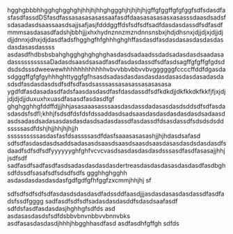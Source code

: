 hgghgbbbhhgghghgghghjhhjhjhhghggghjhjhjhjhjgffgfggffgfgfggfsdfsdasdfasfasdfassdDSfasdfassasasasasassaafasdfdaasasasasasxasasssdaasdsadsfsdasadasdsaassaasdsajjsafjasjfdddggffdsfsdfsdfsadfdasdasdassdfsdfasdfmmmsasdasasdfadshjbbhjjjxhxhydnznnzmzndnnsnsbxjhdjdhsnxjdjjdjxjdjjdjdjjdnnxjdhxjdjdasdfadsfhgghgfhfghhhghghffasdasdfasdasdasasdasdasdasdasdasasdassss
asdasdfhdbsbsbahghgghghghghghasdasdsadaadssdadsadasdasdsaadasadassssssssssaDadasdsaasdsasadfasdfasdasdassdfsdfasdsagffgfgffgfgdsddsdsdsssdweewewhhhhhhhhhhhhvbvvbbvbbvvbvggggggfccccffddfdgasdasdgggffgfgfgyhhhghttyggfgfhsasdsadasdasdasdasdasdasasdasdasadasdasdsdfasdasdasdsdfsdfsdfasdsasssassasasassasasasasa
ygdfdfasdasadasdfadsfaasdasdasdfasfdasdassdfsdfkdkdjjdkfkkdkfkkfjfjxjdjjdjdjdjjduxuxhxuasdfasasdfasdasdfgf ghghgghhgfddffdjjjhhjasasaaasasssaasdasdassdadasasdasdsddsdfsdfasdasdasdsfsdfl;khhjfsdsdfdsfdsfdssaddasdsadsaasdasdasdasdasdasdsadaasdasdsadasdsadasasdasdasdasdsadasdassdfasdassdfdsasdassdfsdsdsdsddsssssasdfdshjhjjhhjhjhjjh
ssssssssssasdasfasfdsassssasdfdasfsaaasasasashjjhjhdasdsafasd
sdfsdfasdasdasdsaddsadasasdsaasdsaasdsaasdsaasdasasdasdsdasdasdfsdaadfsdfsdfsdfyyyyyyghfghfvcvcvasdsasdasdasdasdsssasdfasdfasasajjhhjjsdfsdf
sadfasdfsadfasdfasdsadasdasdasdasdertreasdasdasdasasdasdasdfasdbghsdfdssdfsasafsdfsdsdfsdfs
ggghhghgghh
asdasdasdasdasdasfgdfgdfgfhfggfzxcmmjhhjhj
sf

sdfsdfsdfsdfsdfasdasdsdasdasdfadssddfaasdjjjasdasdasasdasdassdfasdfadsfssdfgggg
sadfasdfsdfsdfsadasdasdasddfsdasdsaafasdf
sdfdsfasdfasdasdasjhghhgfsdfds asd
asdasasdasdsfsdfdsbbvbnvnbbvvbnnvbks
asdfasasdasdasdjhhhjhbgghhasdfasd
asdfasdhfgffgh
sdfds
